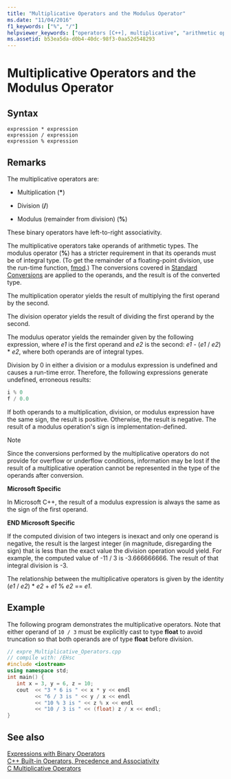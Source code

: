 ```yaml
---
title: "Multiplicative Operators and the Modulus Operator"
ms.date: "11/04/2016"
f1_keywords: ["%", "/"]
helpviewer_keywords: ["operators [C++], multiplicative", "arithmetic operators [C++], multiplicative operators", "modulus operator [C++]", "* operator", "division operator [C++], multiplicative operators", "% operator", "multiplication operator [C++], multiplicative operators", "multiplicative operators [C++]", "division operator"]
ms.assetid: b53ea5da-d0b4-40dc-98f3-0aa52d548293
---
```

# Multiplicative Operators and the Modulus Operator

## Syntax

```
expression * expression
expression / expression
expression % expression
```

## Remarks

The multiplicative operators are:

- Multiplication (<strong>\*</strong>)

- Division (**/**)

- Modulus (remainder from division) (**%**)

These binary operators have left-to-right associativity.

The multiplicative operators take operands of arithmetic types. The modulus operator (**%**) has a stricter requirement in that its operands must be of integral type. (To get the remainder of a floating-point division, use the run-time function, [fmod](../c-runtime-library/reference/fmod-fmodf.md).) The conversions covered in [Standard Conversions](standard-conversions.md) are applied to the operands, and the result is of the converted type.

The multiplication operator yields the result of multiplying the first operand by the second.

The division operator yields the result of dividing the first operand by the second.

The modulus operator yields the remainder given by the following expression, where *e1* is the first operand and *e2* is the second: *e1* - (*e1* / *e2*) \* *e2*, where both operands are of integral types.

Division by 0 in either a division or a modulus expression is undefined and causes a run-time error. Therefore, the following expressions generate undefined, erroneous results:

```cpp
i % 0
f / 0.0
```

If both operands to a multiplication, division, or modulus expression have the same sign, the result is positive. Otherwise, the result is negative. The result of a modulus operation's sign is implementation-defined.

> [!NOTE]
>  Since the conversions performed by the multiplicative operators do not provide for overflow or underflow conditions, information may be lost if the result of a multiplicative operation cannot be represented in the type of the operands after conversion.

**Microsoft Specific**

In Microsoft C++, the result of a modulus expression is always the same as the sign of the first operand.

**END Microsoft Specific**

If the computed division of two integers is inexact and only one operand is negative, the result is the largest integer (in magnitude, disregarding the sign) that is less than the exact value the division operation would yield. For example, the computed value of -11 / 3 is -3.666666666. The result of that integral division is -3.

The relationship between the multiplicative operators is given by the identity (*e1* / *e2*) \* *e2* + *e1* % *e2* == *e1*.

## Example

The following program demonstrates the multiplicative operators. Note that either operand of `10 / 3` must be explicitly cast to type **float** to avoid truncation so that both operands are of type **float** before division.

```cpp
// expre_Multiplicative_Operators.cpp
// compile with: /EHsc
#include <iostream>
using namespace std;
int main() {
   int x = 3, y = 6, z = 10;
   cout  << "3 * 6 is " << x * y << endl
         << "6 / 3 is " << y / x << endl
         << "10 % 3 is " << z % x << endl
         << "10 / 3 is " << (float) z / x << endl;
}
```

## See also

[Expressions with Binary Operators](../cpp/expressions-with-binary-operators.md)<br/>
[C++ Built-in Operators, Precedence and Associativity](../cpp/cpp-built-in-operators-precedence-and-associativity.md)<br/>
[C Multiplicative Operators](../c-language/c-multiplicative-operators.md)